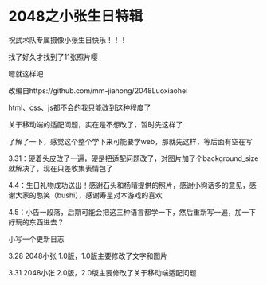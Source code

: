 # 2048之小张生日特辑
祝武术队专属摄像小张生日快乐！！！

找了好久才找到了11张照片嘤

嗯就这样吧

改编自https://github.com/mm-jiahong/2048Luoxiaohei

html、css、js都不会的我只能改到这种程度了

关于移动端的适配问题，实在是不想改了，暂时先这样了

了解了一下，感觉这个整个学下来可能要学web，那就先这样，等后面有空在写

3.31：硬着头皮改了一遍，硬是把适配问题改了，对图片加了个background_size就解决了，现在只差收集表情包了

4.4：生日礼物成功送出！感谢石头和杨晴提供的照片，感谢小狗话多的意见，感谢大家的憋笑（bushi），感谢寿星对本游戏的喜欢

4.5：小告一段落，后期可能会把这三种语言都学一下，然后重新写一遍，加一下好玩的东西进去？

小写一个更新日志

3.28 2048小张 1.0版，1.0版主要修改了文字和图片

3.31 2048小张 2.0版，2.0版主要修改了关于移动端适配问题
